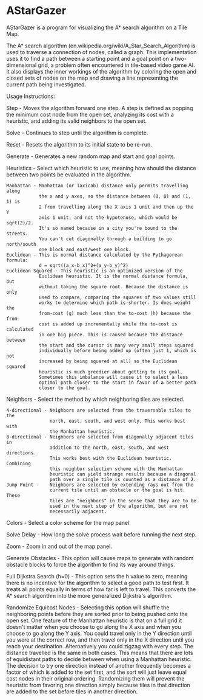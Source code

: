 AStarGazer
==========

AStarGazer is a program for visualizing the A* search algorithm on a Tile Map.

The A* search algorithm (en.wikipedia.org/wiki/A_Star_Search_Algorithm) is 
used to traverse a connection of nodes, called a graph. This implementation 
uses it to find a path between a starting point and a goal point on a two-
dimensional grid, a problem often encountered in tile-based video game AI. It 
also displays the inner workings of the algorithm by coloring the open and 
closed sets of nodes on the map and drawing a line representing the current 
path being investigated.

Usage Instructions:

Step - Moves the algorithm forward one step. A step is defined as popping the 
       minimum cost node from the open set, analyzing its cost with a 
       heuristic, and adding its valid neighbors to the open set.

Solve - Continues to step until the algorithm is complete.

Reset - Resets the algorithm to its initial state to be re-run.

Generate - Generates a new random map and start and goal points.

Heuristics - Select which heuristic to use, meaning how should the distance 
             between two points be evaluated in the algorithm.

    Manhattan - Manhattan (or Taxicab) distance only permits travelling along 
                the x and y axes, so the distance between (0, 0) and (1, 1) is 
                2 from travelling along the X axis 1 unit and then up the Y 
                axis 1 unit, and not the hypotenuse, which would be sqrt(2)/2. 
                It's so named because in a city you're bound to the streets. 
                You can't cut diagonally through a building to go north/south 
                one block and east/west one block.
    Euclidean - This is normal distance calculated by the Pythagorean formula: 
                d = sqrt((a_x-b_x)^2+(a_y-b_y)^2)
    Euclidean Squared - This heuristic is an optimized version of the 
                Euclidean heuristic. It is the normal distance formula, but 
                without taking the square root. Because the distance is only 
                used to compare, comparing the squares of two values still 
                works to determine which path is shorter. Is does weight the 
                from-cost (g) much less than the to-cost (h) because the from-
                cost is added up incrementally while the to-cost is calculated 
                in one big piece. This is caused because the distance between 
                the start and the cursor is many very small steps squared 
                individually before being added up (often just 1, which is not 
                increased by being squared at all) so the Euclidean squared 
                heuristic is much greedier about getting to its goal. 
                Sometimes this imbalance will cause it to select a less 
                optimal path closer to the start in favor of a better path 
                closer to the goal.

Neighbors - Select the method by which neighboring tiles are selected.

    4-directional - Neighbors are selected from the traversable tiles to the 
                    north, east, south, and west only. This works best with 
                    the Manhattan heuristic.
    8-directional - Neighbors are selected from diagonally adjacent tiles in 
                    addition to the north, east, south, and west directions. 
                    This works best with the Euclidean heuristic. Combining 
                    this neighbor selection scheme with the Manhattan 
                    heuristic can yield strange results because a diagonal 
                    path over a single tile is counted as a distance of 2.
    Jump Point -    Neighbors are selected by extending rays out from the 
                    current tile until an obstacle or the goal is hit. These 
                    tiles are "neighbors" in the sense that they are to be 
                    used in the next step of the algorithm, but are not 
                    necessarily adjacent.

Colors - Select a color scheme for the map panel.

Solve Delay - How long the solve process wait before running the next step.

Zoom - Zoom in and out of the map panel.

Generate Obstacles - This option will cause maps to generate with random 
                     obstacle blocks to force the algorithm to find its way 
                     around things.

Full Dijkstra Search (h=0) - This option sets the h value to zero, meaning 
                     there is no incentive for the algorithm to select a good 
                     path to test first. It treats all points equally in terms 
                     of how far is left to travel. This converts the A* search 
                     algorithm into the more generalized Dijkstra's algorithm.

Randomize Equicost Nodes - Selecting this option will shuffle the neighboring 
                     points before they are sorted prior to being pushed onto 
                     the open set. One feature of the Manhattan heuristic is 
                     that on a full grid it doesn't matter when you choose to 
                     go along the X axis and when you choose to go along the Y 
                     axis. You could travel only in the Y direction until you 
                     were at the correct row, and then travel only in the X 
                     direction until you reach your destination. Alternatively 
                     you could zigzag with every step. The distance travelled 
                     is the same in both cases. This means that there are lots 
                     of equidistant paths to decide between when using a 
                     Manhattan heuristic. The decision to try one direction 
                     instead of another frequently becomes a factor of which 
                     is added to the set first, and the sort will just leave 
                     equal cost nodes in their original ordering. Randomizing 
                     them will prevent the heuristic from favoring one 
                     direction simply because tiles in that direction are 
                     added to the set before tiles in another direction.

